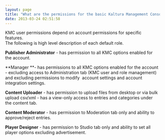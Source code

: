 ```yaml
---
layout: page
title: "What are the permissions for the basic Kaltura Management Console user roles?"
date: 2013-03-24 02:51:58
---
```


KMC user permissions depend on account permissions for specific features.  
The following is high level description of each default role.

**Publisher Administrator** - has permission to all KMC options enabled for the account.

**Manager **- has permissions to all KMC options enabled for the account - excluding access to Administration tab (KMC user and role management) and excluding permissions to modify  account settings and account integration settings.

**Content Uploader** - has permission to upload files from desktop or via bulk upload csv/xml - has a view-only access to entries and categories under the content tab.

**Content Moderator** - has permission to Moderation tab only and ability to approve/reject entries.

**Player Designer** - has permission to Studio tab only and ability to set all player options excluding advertisement.

 